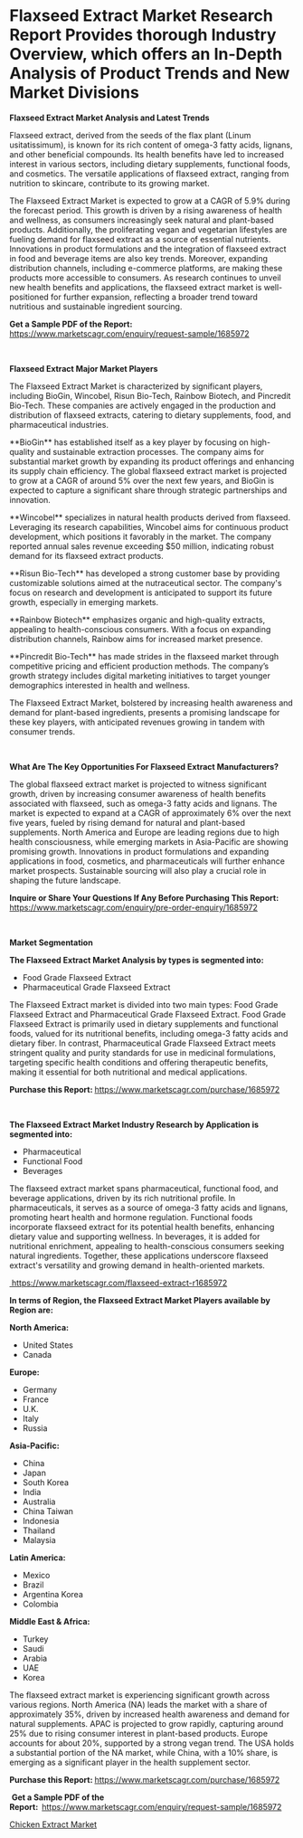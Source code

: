 <p><h1>Flaxseed Extract Market Research Report Provides thorough Industry Overview, which offers an In-Depth Analysis of Product Trends and New Market Divisions</h1></p><p><strong>Flaxseed Extract Market Analysis and Latest Trends</strong></p>
<p><p>Flaxseed extract, derived from the seeds of the flax plant (Linum usitatissimum), is known for its rich content of omega-3 fatty acids, lignans, and other beneficial compounds. Its health benefits have led to increased interest in various sectors, including dietary supplements, functional foods, and cosmetics. The versatile applications of flaxseed extract, ranging from nutrition to skincare, contribute to its growing market.</p><p>The Flaxseed Extract Market is expected to grow at a CAGR of 5.9% during the forecast period. This growth is driven by a rising awareness of health and wellness, as consumers increasingly seek natural and plant-based products. Additionally, the proliferating vegan and vegetarian lifestyles are fueling demand for flaxseed extract as a source of essential nutrients. Innovations in product formulations and the integration of flaxseed extract in food and beverage items are also key trends. Moreover, expanding distribution channels, including e-commerce platforms, are making these products more accessible to consumers. As research continues to unveil new health benefits and applications, the flaxseed extract market is well-positioned for further expansion, reflecting a broader trend toward nutritious and sustainable ingredient sourcing.</p></p>
<p><strong>Get a Sample PDF of the Report:&nbsp;</strong> <a href="https://www.marketscagr.com/enquiry/request-sample/1685972?utm_campaign=2320&utm_medium=2&utm_source=Github&utm_content=ia&utm_term=14022025&utm_id=flaxseed-extract">https://www.marketscagr.com/enquiry/request-sample/1685972</a></p>
<p>&nbsp;</p>
<p><strong>Flaxseed Extract Major Market Players</strong></p>
<p><p>The Flaxseed Extract Market is characterized by significant players, including BioGin, Wincobel, Risun Bio-Tech, Rainbow Biotech, and Pincredit Bio-Tech. These companies are actively engaged in the production and distribution of flaxseed extracts, catering to dietary supplements, food, and pharmaceutical industries.</p><p>**BioGin** has established itself as a key player by focusing on high-quality and sustainable extraction processes. The company aims for substantial market growth by expanding its product offerings and enhancing its supply chain efficiency. The global flaxseed extract market is projected to grow at a CAGR of around 5% over the next few years, and BioGin is expected to capture a significant share through strategic partnerships and innovation.</p><p>**Wincobel** specializes in natural health products derived from flaxseed. Leveraging its research capabilities, Wincobel aims for continuous product development, which positions it favorably in the market. The company reported annual sales revenue exceeding $50 million, indicating robust demand for its flaxseed extract products.</p><p>**Risun Bio-Tech** has developed a strong customer base by providing customizable solutions aimed at the nutraceutical sector. The company's focus on research and development is anticipated to support its future growth, especially in emerging markets.</p><p>**Rainbow Biotech** emphasizes organic and high-quality extracts, appealing to health-conscious consumers. With a focus on expanding distribution channels, Rainbow aims for increased market presence.</p><p>**Pincredit Bio-Tech** has made strides in the flaxseed market through competitive pricing and efficient production methods. The company’s growth strategy includes digital marketing initiatives to target younger demographics interested in health and wellness.</p><p>The Flaxseed Extract Market, bolstered by increasing health awareness and demand for plant-based ingredients, presents a promising landscape for these key players, with anticipated revenues growing in tandem with consumer trends.</p></p>
<p>&nbsp;</p>
<p><strong>What Are The Key Opportunities For Flaxseed Extract Manufacturers?</strong></p>
<p><p>The global flaxseed extract market is projected to witness significant growth, driven by increasing consumer awareness of health benefits associated with flaxseed, such as omega-3 fatty acids and lignans. The market is expected to expand at a CAGR of approximately 6% over the next five years, fueled by rising demand for natural and plant-based supplements. North America and Europe are leading regions due to high health consciousness, while emerging markets in Asia-Pacific are showing promising growth. Innovations in product formulations and expanding applications in food, cosmetics, and pharmaceuticals will further enhance market prospects. Sustainable sourcing will also play a crucial role in shaping the future landscape.</p></p>
<p><strong>Inquire or Share Your Questions If Any Before Purchasing This Report:</strong> <a href="https://www.marketscagr.com/enquiry/pre-order-enquiry/1685972?utm_campaign=2320&utm_medium=2&utm_source=Github&utm_content=ia&utm_term=14022025&utm_id=flaxseed-extract">https://www.marketscagr.com/enquiry/pre-order-enquiry/1685972</a></p>
<p>&nbsp;</p>
<p><strong>Market Segmentation</strong></p>
<p><strong>The Flaxseed Extract Market Analysis by types is segmented into:</strong></p>
<p><ul><li>Food Grade Flaxseed Extract</li><li>Pharmaceutical Grade Flaxseed Extract</li></ul></p>
<p><p>The Flaxseed Extract market is divided into two main types: Food Grade Flaxseed Extract and Pharmaceutical Grade Flaxseed Extract. Food Grade Flaxseed Extract is primarily used in dietary supplements and functional foods, valued for its nutritional benefits, including omega-3 fatty acids and dietary fiber. In contrast, Pharmaceutical Grade Flaxseed Extract meets stringent quality and purity standards for use in medicinal formulations, targeting specific health conditions and offering therapeutic benefits, making it essential for both nutritional and medical applications.</p></p>
<p><strong>Purchase this Report:&nbsp;</strong><a href="https://www.marketscagr.com/purchase/1685972?utm_campaign=2320&utm_medium=2&utm_source=Github&utm_content=ia&utm_term=14022025&utm_id=flaxseed-extract">https://www.marketscagr.com/purchase/1685972</a></p>
<p>&nbsp;</p>
<p><strong>The Flaxseed Extract Market Industry Research by Application is segmented into:</strong></p>
<p><ul><li>Pharmaceutical</li><li>Functional Food</li><li>Beverages</li></ul></p>
<p><p>The flaxseed extract market spans pharmaceutical, functional food, and beverage applications, driven by its rich nutritional profile. In pharmaceuticals, it serves as a source of omega-3 fatty acids and lignans, promoting heart health and hormone regulation. Functional foods incorporate flaxseed extract for its potential health benefits, enhancing dietary value and supporting wellness. In beverages, it is added for nutritional enrichment, appealing to health-conscious consumers seeking natural ingredients. Together, these applications underscore flaxseed extract's versatility and growing demand in health-oriented markets.</p></p>
<p><a href="https://www.marketscagr.com/flaxseed-extract-r1685972?utm_campaign=2320&utm_medium=2&utm_source=Github&utm_content=ia&utm_term=14022025&utm_id=flaxseed-extract">&nbsp;https://www.marketscagr.com/flaxseed-extract-r1685972</a></p>
<p><strong>In terms of Region, the Flaxseed Extract Market Players available by Region are:</strong></p>
<p>
    <p> <strong> North America: </strong>
        <ul>
            <li>United States</li>
            <li>Canada</li>
        </ul>
        </p> 
    <p> <strong> Europe: </strong>
        <ul>
            <li>Germany</li>
            <li>France</li>
            <li>U.K.</li>
            <li>Italy</li>
            <li>Russia</li>
        </ul>
        </p> 
    <p> <strong> Asia-Pacific: </strong>
        <ul>
            <li>China</li>
            <li>Japan</li>
            <li>South Korea</li>
            <li>India</li>
            <li>Australia</li>
            <li>China Taiwan</li>
            <li>Indonesia</li>
            <li>Thailand</li>
            <li>Malaysia</li>
        </ul>
        </p> 
    <p> <strong> Latin America: </strong>
        <ul>
            <li>Mexico</li>
            <li>Brazil</li>
            <li>Argentina Korea</li>
            <li>Colombia</li>
        </ul>
        </p> 
    <p> <strong> Middle East & Africa: </strong>
        <ul>
            <li>Turkey</li>
            <li>Saudi</li>
            <li>Arabia</li>
            <li>UAE</li>
            <li>Korea</li>
        </ul>
    </p>
    </p>
<p><p>The flaxseed extract market is experiencing significant growth across various regions. North America (NA) leads the market with a share of approximately 35%, driven by increased health awareness and demand for natural supplements. APAC is projected to grow rapidly, capturing around 25% due to rising consumer interest in plant-based products. Europe accounts for about 20%, supported by a strong vegan trend. The USA holds a substantial portion of the NA market, while China, with a 10% share, is emerging as a significant player in the health supplement sector.</p></p>
<p><strong>Purchase this Report: </strong><a href="https://www.marketscagr.com/purchase/1685972?utm_campaign=2320&utm_medium=2&utm_source=Github&utm_content=ia&utm_term=14022025&utm_id=flaxseed-extract">https://www.marketscagr.com/purchase/1685972</a></p>
<p>&nbsp;<strong>Get a Sample PDF of the Report:&nbsp;&nbsp;</strong><a href="https://www.marketscagr.com/enquiry/request-sample/1685972?utm_campaign=2320&utm_medium=2&utm_source=Github&utm_content=ia&utm_term=14022025&utm_id=flaxseed-extract">https://www.marketscagr.com/enquiry/request-sample/1685972</a></p>
<p><strong></strong></p>
<p><p><a href="https://github.com/AngelaWalsh696/Market-Research-Report-List-1/blob/main/chicken-extract-market.md?utm_campaign=2320&utm_medium=2&utm_source=Github&utm_content=ia&utm_term=14022025&utm_id=flaxseed-extract">Chicken Extract Market</a></p></p>